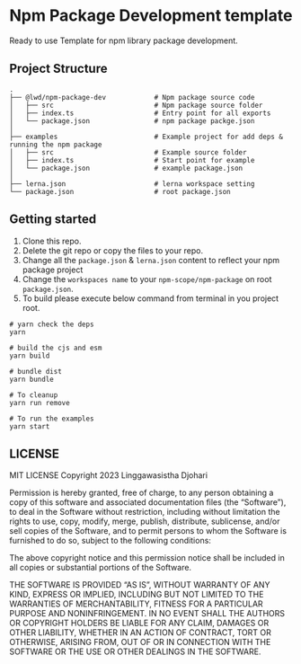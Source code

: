 # Npm Package Development template
Ready to use Template for npm library package development.

## Project Structure
```
.
├── @lwd/npm-package-dev            # Npm package source code
│   ├── src                         # Npm package source folder
│   ├── index.ts                    # Entry point for all exports
│   └── package.json                # npm package packge.json
│
├── examples                        # Example project for add deps & running the npm package
│   ├── src                         # Example source folder
│   ├── index.ts                    # Start point for example
│   └── package.json                # example package.json
│
├── lerna.json                      # lerna workspace setting
└── package.json                    # root package.json

```
## Getting started

1. Clone this repo.
2. Delete the git repo or copy the files to your repo.
3. Change all the ```package.json``` & ```lerna.json``` content to reflect your npm package project
4. Change the ```workspaces name``` to your ```npm-scope/npm-package``` on root ```package.json```.
5. To build please execute below command from terminal in you project root.

```shell
# yarn check the deps
yarn

# build the cjs and esm
yarn build

# bundle dist
yarn bundle

# To cleanup
yarn run remove

# To run the examples
yarn start
```

## LICENSE
MIT LICENSE Copyright 2023 Linggawasistha Djohari

Permission is hereby granted, free of charge, to any person obtaining a copy of this software and associated documentation files (the “Software”), to deal in the Software without restriction, including without limitation the rights to use, copy, modify, merge, publish, distribute, sublicense, and/or sell copies of the Software, and to permit persons to whom the Software is furnished to do so, subject to the following conditions:

The above copyright notice and this permission notice shall be included in all copies or substantial portions of the Software.

THE SOFTWARE IS PROVIDED “AS IS”, WITHOUT WARRANTY OF ANY KIND, EXPRESS OR IMPLIED, INCLUDING BUT NOT LIMITED TO THE WARRANTIES OF MERCHANTABILITY, FITNESS FOR A PARTICULAR PURPOSE AND NONINFRINGEMENT. IN NO EVENT SHALL THE AUTHORS OR COPYRIGHT HOLDERS BE LIABLE FOR ANY CLAIM, DAMAGES OR OTHER LIABILITY, WHETHER IN AN ACTION OF CONTRACT, TORT OR OTHERWISE, ARISING FROM, OUT OF OR IN CONNECTION WITH THE SOFTWARE OR THE USE OR OTHER DEALINGS IN THE SOFTWARE.
